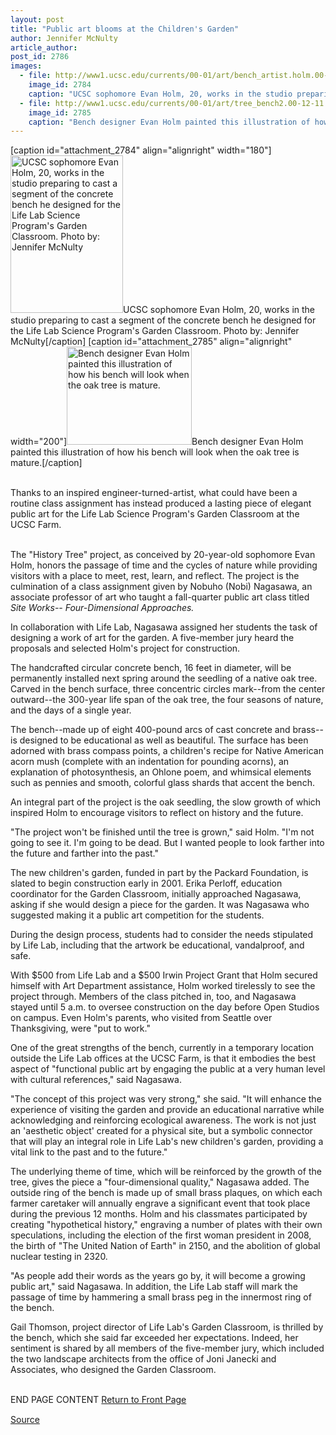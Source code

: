 ```yaml
---
layout: post
title: "Public art blooms at the Children's Garden"
author: Jennifer McNulty
article_author: 
post_id: 2786
images:
  - file: http://www1.ucsc.edu/currents/00-01/art/bench_artist.holm.00-12-11.jpg
    image_id: 2784
    caption: "UCSC sophomore Evan Holm, 20, works in the studio preparing to cast a segment of the concrete bench he designed for the Life Lab Science Program's Garden Classroom. Photo by: Jennifer McNulty"
  - file: http://www1.ucsc.edu/currents/00-01/art/tree_bench2.00-12-11.jpg
    image_id: 2785
    caption: "Bench designer Evan Holm painted this illustration of how his bench will look when the oak tree is mature."
---
```


[caption id="attachment_2784" align="alignright" width="180"]<a href="http://dev-ucsc-news.pantheonsite.io/wp-content/uploads/2000/12/bench_artist.holm.00-12-11.jpg"><img class="size-full wp-image-2784" src="http://dev-ucsc-news.pantheonsite.io/wp-content/uploads/2000/12/bench_artist.holm.00-12-11.jpg" alt="UCSC sophomore Evan Holm, 20, works in the studio preparing to cast a segment of the concrete bench he designed for the Life Lab Science Program's Garden Classroom. Photo by: Jennifer McNulty" width="180" height="252" /></a>UCSC sophomore Evan Holm, 20, works in the studio preparing to cast a segment of the concrete bench he designed for the Life Lab Science Program's Garden Classroom. Photo by: Jennifer McNulty[/caption]
[caption id="attachment_2785" align="alignright" width="200"]<a href="http://dev-ucsc-news.pantheonsite.io/wp-content/uploads/2000/12/tree_bench2.00-12-11.jpg"><img class="size-full wp-image-2785" src="http://dev-ucsc-news.pantheonsite.io/wp-content/uploads/2000/12/tree_bench2.00-12-11.jpg" alt="Bench designer Evan Holm painted this illustration of how his bench will look when the oak tree is mature." width="200" height="157" /></a>Bench designer Evan Holm painted this illustration of how his bench will look when the oak tree is mature.[/caption]
<p>
  <br>
  Thanks to an inspired engineer-turned-artist, what could have been a routine class assignment has instead produced a lasting piece of elegant public art for the Life Lab Science Program's Garden Classroom at the UCSC Farm.<br>
  <br>
</p>The "History Tree" project, as conceived by 20-year-old sophomore Evan Holm, honors the passage of time and the cycles of nature while providing visitors with a place to meet, rest, learn, and reflect. The project is the culmination of a class assignment given by Nobuho (Nobi) Nagasawa, an associate professor of art who taught a fall-quarter public art class titled <i>Site Works-- Four-Dimensional Approaches.</i>
<p>
  In collaboration with Life Lab, Nagasawa assigned her students the task of designing a work of art for the garden. A five-member jury heard the proposals and selected Holm's project for construction.
</p>
<p>
  The handcrafted circular concrete bench, 16 feet in diameter, will be permanently installed next spring around the seedling of a native oak tree. Carved in the bench surface, three concentric circles mark--from the center outward--the 300-year life span of the oak tree, the four seasons of nature, and the days of a single year.
</p>
<p>
  The bench--made up of eight 400-pound arcs of cast concrete and brass--is designed to be educational as well as beautiful. The surface has been adorned with brass compass points, a children's recipe for Native American acorn mush (complete with an indentation for pounding acorns), an explanation of photosynthesis, an Ohlone poem, and whimsical elements such as pennies and smooth, colorful glass shards that accent the bench.
</p>
<p>
  An integral part of the project is the oak seedling, the slow growth of which inspired Holm to encourage visitors to reflect on history and the future.
</p>"The project won't be finished until the tree is grown," said Holm. "I'm not going to see it. I'm going to be dead. But I wanted people to look farther into the future and farther into the past."
<p>
  The new children's garden, funded in part by the Packard Foundation, is slated to begin construction early in 2001. Erika Perloff, education coordinator for the Garden Classroom, initially approached Nagasawa, asking if she would design a piece for the garden. It was Nagasawa who suggested making it a public art competition for the students.
</p>
<p>
  During the design process, students had to consider the needs stipulated by Life Lab, including that the artwork be educational, vandalproof, and safe.
</p>
<p>
  With $500 from Life Lab and a $500 Irwin Project Grant that Holm secured himself with Art Department assistance, Holm worked tirelessly to see the project through. Members of the class pitched in, too, and Nagasawa stayed until 5 a.m. to oversee construction on the day before Open Studios on campus. Even Holm's parents, who visited from Seattle over Thanksgiving, were "put to work."
</p>
<p>
  One of the great strengths of the bench, currently in a temporary location outside the Life Lab offices at the UCSC Farm, is that it embodies the best aspect of "functional public art by engaging the public at a very human level with cultural references," said Nagasawa.
</p>
<p>
  "The concept of this project was very strong," she said. "It will enhance the experience of visiting the garden and provide an educational narrative while acknowledging and reinforcing ecological awareness. The work is not just an 'aesthetic object' created for a physical site, but a symbolic connector that will play an integral role in Life Lab's new children's garden, providing a vital link to the past and to the future."
</p>
<p>
  The underlying theme of time, which will be reinforced by the growth of the tree, gives the piece a "four-dimensional quality," Nagasawa added. The outside ring of the bench is made up of small brass plaques, on which each farmer caretaker will annually engrave a significant event that took place during the previous 12 months. Holm and his classmates participated by creating "hypothetical history," engraving a number of plates with their own speculations, including the election of the first woman president in 2008, the birth of "The United Nation of Earth" in 2150, and the abolition of global nuclear testing in 2320.
</p>
<p>
  "As people add their words as the years go by, it will become a growing public art," said Nagasawa. In addition, the Life Lab staff will mark the passage of time by hammering a small brass peg in the innermost ring of the bench.
</p>
<p>
  Gail Thomson, project director of Life Lab's Garden Classroom, is thrilled by the bench, which she said far exceeded her expectations. Indeed, her sentiment is shared by all members of the five-member jury, which included the two landscape architects from the office of Joni Janecki and Associates, who designed the Garden Classroom.
</p>
<p>
  <br>
  END PAGE CONTENT <a href="../../index.html">Return to Front Page</a> <img align="bottom" alt=" " border="0" height="1" src="../../images/trans.gif" width="385">
</p>
<p><a href="http://www1.ucsc.edu/currents/00-01/12-11/art.html" title="Permalink to art">Source</a></p>
